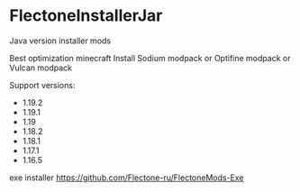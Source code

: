 # FlectoneInstallerJar
Java version installer mods

Best optimization minecraft
Install Sodium modpack or Optifine modpack or Vulcan modpack

Support versions:
- 1.19.2
- 1.19.1
- 1.19
- 1.18.2
- 1.18.1
- 1.17.1
- 1.16.5

exe installer
https://github.com/Flectone-ru/FlectoneMods-Exe
